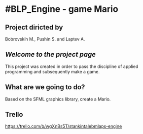 #BLP_Engine - game Mario
=

Project diricted by
--------------------
Bobrovskih M., Pushin S. and Laptev A.

 *Welcome to the project page*
 ------------------
This project was created in order to pass the discipline of applied programming and subsequently make a game.

**What are we going to do?**
------------------
Based on the SFML graphics library, create a Mario.

**Trello**
------------------
https://trello.com/b/wgXnBs5T/stankintalebmlaps-engine
